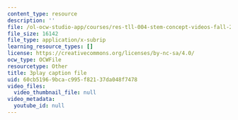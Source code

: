 ```yaml
---
content_type: resource
description: ''
file: /ol-ocw-studio-app/courses/res-tll-004-stem-concept-videos-fall-2013/60cb51969bcac995f82137da048f7478_-fhWuEt5yKc.srt
file_size: 16142
file_type: application/x-subrip
learning_resource_types: []
license: https://creativecommons.org/licenses/by-nc-sa/4.0/
ocw_type: OCWFile
resourcetype: Other
title: 3play caption file
uid: 60cb5196-9bca-c995-f821-37da048f7478
video_files:
  video_thumbnail_file: null
video_metadata:
  youtube_id: null
---
```

